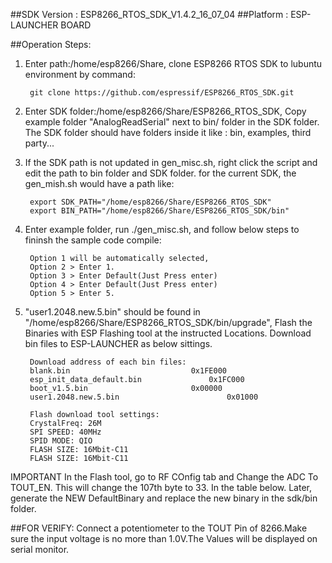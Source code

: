 ##SDK Version : ESP8266_RTOS_SDK_V1.4.2_16_07_04
##Platform : ESP-LAUNCHER BOARD

##Operation Steps:

1. Enter path:/home/esp8266/Share, clone ESP8266 RTOS SDK to lubuntu environment by command: 
       
		git clone https://github.com/espressif/ESP8266_RTOS_SDK.git 
	   
2. Enter SDK folder:/home/esp8266/Share/ESP8266_RTOS_SDK, Copy example folder "AnalogReadSerial" next to bin/ folder in the SDK folder. The SDK folder should have folders inside it like : bin, examples, third party...

3. If the SDK path is not updated in gen_misc.sh, right click the script and edit the path to bin folder and SDK folder. for the current SDK, the gen_mish.sh would have a path like:
       
		export SDK_PATH="/home/esp8266/Share/ESP8266_RTOS_SDK"
		export BIN_PATH="/home/esp8266/Share/ESP8266_RTOS_SDK/bin"
	   
4. Enter example folder, run ./gen_misc.sh, and follow below steps to fininsh the sample code compile:
	
		Option 1 will be automatically selected, 
		Option 2 > Enter 1. 
		Option 3 > Enter Default(Just Press enter)
		Option 4 > Enter Default(Just Press enter)
		Option 5 > Enter 5.
	   
5. "user1.2048.new.5.bin" should be found in "/home/esp8266/Share/ESP8266_RTOS_SDK/bin/upgrade", Flash the Binaries with ESP Flashing tool at the instructed Locations. Download bin files to ESP-LAUNCHER as below sittings.
		
		Download address of each bin files:
		blank.bin				            0x1FE000
		esp_init_data_default.bin			    0x1FC000
		boot_v1.5.bin					    0x00000
		user1.2048.new.5.bin			            0x01000
		
		Flash download tool settings:
		CrystalFreq: 26M
		SPI SPEED: 40MHz
		SPID MODE: QIO
		FLASH SIZE: 16Mbit-C11
		FLASH SIZE: 16Mbit-C11
		
IMPORTANT
In the Flash tool, go to RF COnfig tab and Change the ADC To TOUT_EN. This will change the 107th byte to 33. In the table below. 
Later, generate the NEW DefaultBinary and replace the new binary in the sdk/bin folder.   

##FOR VERIFY: 
Connect a potentiometer to the TOUT Pin of 8266.Make sure the input voltage is no more than 1.0V.The Values will be displayed on serial monitor. 

